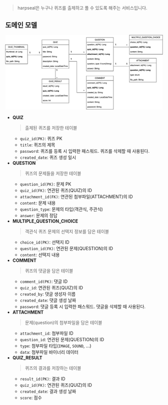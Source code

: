 > harpseal은 누구나 퀴즈를 출제하고 풀 수 있도록 해주는 서비스입니다.

## 도메인 모델
<img src="./readme-img/harpseal_domain_model.png">

- **QUIZ**
    > 출제된 퀴즈를 저장한 테이블
    - `quiz_id(PK)`: 퀴즈 PK
    - `title`: 퀴즈의 제목
    - `password`: 퀴즈를 등록 시 입력한 패스워드. 퀴즈를 삭제할 때 사용된다.
    - `created_date`: 퀴즈 생성 일시
- **QUESTION**
    > 퀴즈의 문제들을 저장한 테이블
    - `question_id(PK)`: 문제 PK
    - `quiz_id(FK)`: 연관된 퀴즈(QUIZ)의 ID
    - `attachment_id(FK)`: 연관된 첨부파일(ATTACHMENT)의 ID
    - `content`: 문제 내용
    - `question_type`: 문제의 타입(객관식, 주관식)
    - `answer`: 문제의 정답
- **MULTIPLE_QUESTION_CHOICE**
    > 객관식 퀴즈 문제의 선택지 정보를 담은 테이블
    - `choice_id(PK)`: 선택지 ID
    - `question_id(FK)`: 연관된 문제(QUESTION)의 ID
    - `content`: 선택지 내용
- **COMMENT**
    > 퀴즈의 댓글을 담은 테이블
    - `comment_id(PK)`: 댓글 ID
    - `quiz_id`: 연관된 퀴즈(QUIZ)의 ID
    - `created_by`: 댓글 생성자 이름
    - `created_date`: 댓글 생성 날짜
    - `password`: 댓글 등록 시 입력한 패스워드. 댓글을 삭제할 때 사용된다.
- **ATTACHMENT**
    > 문제(question)의 첨부파일을 담은 테이블
    - `attachment_id`: 첨부파일 ID
    - `question_id`: 연관된 문제(QUESTION)의 ID
    - `type`: 첨부파일 타입(`IMAGE`, `SOUND`, ...)
    - `data`: 첨부파일 바이너리 데이터
- **QUIZ_RESULT**
    > 퀴즈의 결과를 저장하는 테이블
    - `result_id(PK)`: 결과 ID
    - `quiz_id(FK)`: 연관된 퀴즈(QUIZ)의 ID
    - `created_date`: 결과 생성 날짜
    - `score`: 점수
